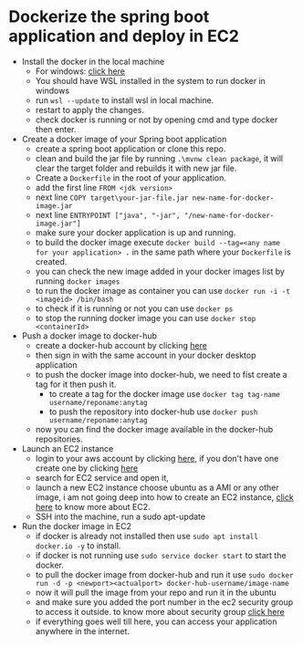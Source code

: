# Dockerize the spring boot application and deploy in EC2
- Install the docker in the local machine
  - For windows: [click here](https://www.docker.com/get-started/)
  - You should have WSL installed in the system to run docker in windows
  - run `wsl --update` to install wsl in local machine.
  - restart to apply the changes.
  - check docker is running or not by opening cmd and type docker then enter.
- Create a docker image of your Spring boot application
  - create a spring boot application or clone this repo. 
  - clean and build the jar file by running `.\mvnw clean package`, it will clear the target folder and rebuilds it with new jar file.
  - Create a `Dockerfile` in the root of your application.
  - add the first line `FROM <jdk version>`
  - next line `COPY target\your-jar-file.jar new-name-for-docker-image.jar`
  - next line `ENTRYPOINT ["java", "-jar", "/new-name-for-docker-image.jar"]`
  - make sure your docker application is up and running.
  - to build the docker image execute `docker build --tag=<any name for your application> .` in the same path where your `Dockerfile` is created.
  - you can check the new image added in your docker images list by running `docker images`
  - to run the docker image as container you can use `docker run -i -t <imageid> /bin/bash`
  - to check if it is running or not you can use `docker ps`
  - to stop the running docker image you can use `docker stop <containerId>`
- Push a docker image to docker-hub
  - create a docker-hub account by clicking [here](https://hub.docker.com/signup)
  - then sign in with the same account in your docker desktop application
  - to push the docker image into docker-hub, we need to fist create a tag for it then push it.
    - to create a tag for the docker image use `docker tag tag-name username/reponame:anytag`
    - to push the repository into docker-hub use `docker push username/reponame:anytag`
  - now you can find the docker image available in the docker-hub repositories.
- Launch an EC2 instance
  - login to your aws account by clicking [here](https://signin.aws.amazon.com/signin?redirect_uri=https%3A%2F%2Fconsole.aws.amazon.com%2Fconsole%2Fhome%3FhashArgs%3D%2523%26isauthcode%3Dtrue%26state%3DhashArgsFromTB_eu-north-1_090ecd3a0f2a3bbf&client_id=arn%3Aaws%3Asignin%3A%3A%3Aconsole%2Fcanvas&forceMobileApp=0&code_challenge=rS8ChCWnemQfIi0EPWklAief0d-bI8Gj7pV6wcpiFKg&code_challenge_method=SHA-256), if you don't have one create one by clicking [here](https://portal.aws.amazon.com/billing/signup?nc2=h_ct&src=header_signup&redirect_url=https%3A%2F%2Faws.amazon.com%2Fregistration-confirmation#/start/email)
  - search for EC2 service and open it,
  - launch a new EC2 instance choose ubuntu as a AMI or any other image, i am not going deep into how to create an EC2 instance, [click here](https://medium.com/@GalarnykMichael/aws-ec2-part-1-creating-ec2-instance-9d7f8368f78a) to know more about EC2.
  - SSH into the machine, run a sudo apt-update
- Run the docker image in EC2
  - if docker is already not installed then use `sudo apt install docker.io -y` to install.
  - if docker is not running use `sudo service docker start` to start the docker.
  - to pull the docker image from docker-hub and run it use `sudo docker run -d -p <newport><actualport> docker-hub-username/image-name`
  - now it will pull the image from your repo and run it in the ubuntu
  - and make sure you added the port number in the ec2 security group to access it outside. to know more about security group [click here](https://medium.com/geekculture/aws-article-6-security-groups-in-ec2-6aa6e9a1faf)
  - if everything goes well till here, you can access your application anywhere in the internet.